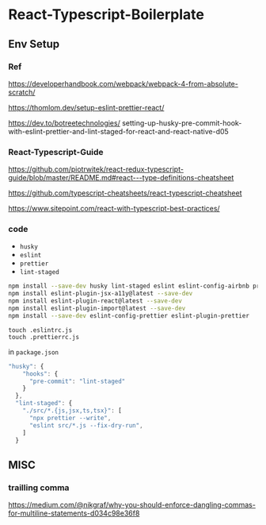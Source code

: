 # React-Typescript-Boilerplate

## Env Setup

### Ref

https://developerhandbook.com/webpack/webpack-4-from-absolute-scratch/

https://thomlom.dev/setup-eslint-prettier-react/

https://dev.to/botreetechnologies/
setting-up-husky-pre-commit-hook-with-eslint-prettier-and-lint-staged-for-react-and-react-native-d05

### React-Typescript-Guide

https://github.com/piotrwitek/react-redux-typescript-guide/blob/master/README.md#react---type-definitions-cheatsheet

https://github.com/typescript-cheatsheets/react-typescript-cheatsheet

https://www.sitepoint.com/react-with-typescript-best-practices/

### code

- `husky`
- `eslint`
- `prettier`
- `lint-staged`

```bash
npm install --save-dev husky lint-staged eslint eslint-config-airbnb prettier
npm install eslint-plugin-jsx-a11y@latest --save-dev
npm install eslint-plugin-react@latest --save-dev
npm install eslint-plugin-import@latest --save-dev
npm install --save-dev eslint-config-prettier eslint-plugin-prettier
```

```
touch .eslintrc.js
touch .prettierrc.js
```

in `package.json`

```js
"husky": {
    "hooks": {
      "pre-commit": "lint-staged"
    }
  },
  "lint-staged": {
    "./src/*.{js,jsx,ts,tsx}": [
      "npx prettier --write",
      "eslint src/*.js --fix-dry-run",
    ]
  }
```

## MISC

### trailling comma

https://medium.com/@nikgraf/why-you-should-enforce-dangling-commas-for-multiline-statements-d034c98e36f8
